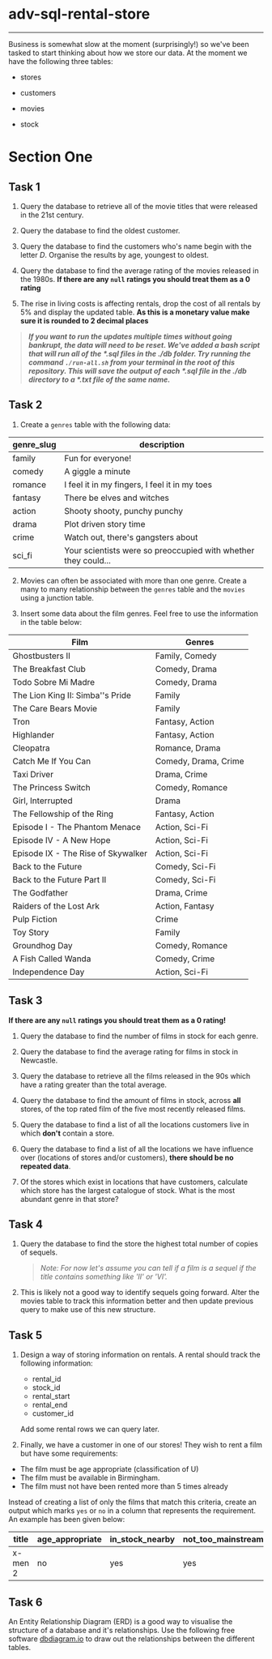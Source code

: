 # adv-sql-rental-store
---

Business is somewhat slow at the moment (surprisingly!) so we've been tasked to start thinking about how we store our data. At the moment we have the following three tables:

-   stores

-   customers

-   movies

-   stock

# Section One

## Task 1

1. Query the database to retrieve all of the movie titles that were released in the 21st century.

2. Query the database to find the oldest customer.

3. Query the database to find the customers who's name begin with the letter _D_. Organise the results by age, youngest to oldest.

4. Query the database to find the average rating of the movies released in the 1980s. **If there are any `null` ratings you should treat them as a 0 rating**

5. The rise in living costs is affecting rentals, drop the cost of all rentals by 5% and display the updated table. **As this is a monetary value make sure it is rounded to 2 decimal places**

> _**If you want to run the updates multiple times without going bankrupt, the data will need to be reset. We've added a bash script that will run all of the *.sql files in the ./db folder. Try running the command `./run-all.sh` from your terminal in the root of this repository. This will save the output of each *.sql file in the ./db directory to a \*.txt file of the same name.**_
## Task 2

1. Create a `genres` table with the following data:

| genre_slug | description                                                    |
| ---------- | -------------------------------------------------------------- |
| family     | Fun for everyone!                                              |
| comedy     | A giggle a minute                                              |
| romance    | I feel it in my fingers, I feel it in my toes                  |
| fantasy    | There be elves and witches                                     |
| action     | Shooty shooty, punchy punchy                                   |
| drama      | Plot driven story time                                         |
| crime      | Watch out, there's gangsters about                             |
| sci_fi     | Your scientists were so preoccupied with whether they could... |

2. Movies can often be associated with more than one genre. Create a many to many relationship between the `genres` table and the `movies` using a junction table.

3. Insert some data about the film genres. Feel free to use the information in the table below:

| Film                               | Genres               |
| ---------------------------------- | -------------------- |
| Ghostbusters II                    | Family, Comedy       |
| The Breakfast Club                 | Comedy, Drama        |
| Todo Sobre Mi Madre                | Comedy, Drama        |
| The Lion King II: Simba''s Pride   | Family               |
| The Care Bears Movie               | Family               |
| Tron                               | Fantasy, Action      |
| Highlander                         | Fantasy, Action      |
| Cleopatra                          | Romance, Drama       |
| Catch Me If You Can                | Comedy, Drama, Crime |
| Taxi Driver                        | Drama, Crime         |
| The Princess Switch                | Comedy, Romance      |
| Girl, Interrupted                  | Drama                |
| The Fellowship of the Ring         | Fantasy, Action      |
| Episode I - The Phantom Menace     | Action, Sci-Fi       |
| Episode IV - A New Hope            | Action, Sci-Fi       |
| Episode IX - The Rise of Skywalker | Action, Sci-Fi       |
| Back to the Future                 | Comedy, Sci-Fi       |
| Back to the Future Part II         | Comedy, Sci-Fi       |
| The Godfather                      | Drama, Crime         |
| Raiders of the Lost Ark            | Action, Fantasy      |
| Pulp Fiction                       | Crime                |
| Toy Story                          | Family               |
| Groundhog Day                      | Comedy, Romance      |
| A Fish Called Wanda                | Comedy, Crime        |
| Independence Day                   | Action, Sci-Fi       |

## Task 3

**If there are any `null` ratings you should treat them as a 0 rating!**

1. Query the database to find the number of films in stock for each genre.

2. Query the database to find the average rating for films in stock in Newcastle.

3. Query the database to retrieve all the films released in the 90s which have a rating greater than the total average.

4. Query the database to find the amount of films in stock, across **all** stores, of the top rated film of the five most recently released films.

5. Query the database to find a list of all the locations customers live in which **don't** contain a store.

6. Query the database to find a list of all the locations we have influence over (locations of stores and/or customers), **there should be no repeated data**.

7. Of the stores which exist in locations that have customers, calculate which store has the largest catalogue of stock. What is the most abundant genre in that store?

## Task 4

1. Query the database to find the store the highest total number of copies of sequels.

    > _Note: For now let's assume you can tell if a film is a sequel if the title contains something like 'II' or 'VI'._

2. This is likely not a good way to identify sequels going forward. Alter the movies table to track this information better and then update previous query to make use of this new structure.

## Task 5

1. Design a way of storing information on rentals. A rental should track the following information:

    - rental_id
    - stock_id
    - rental_start
    - rental_end
    - customer_id

    Add some rental rows we can query later.

2. Finally, we have a customer in one of our stores! They wish to rent a film but have some requirements:

-   The film must be age appropriate (classification of U)
-   The film must be available in Birmingham.
-   The film must not have been rented more than 5 times already

Instead of creating a list of only the films that match this criteria, create an output which marks `yes` or `no` in a column that represents the requirement. An example has been given below:

| title   | age_appropriate | in_stock_nearby | not_too_mainstream |
| ------- | --------------- | --------------- | ------------------ |
| x-men 2 | no              | yes             | yes                |

## Task 6

An Entity Relationship Diagram (ERD) is a good way to visualise the structure of a database and it's relationships. Use the following free software [dbdiagram.io](https://dbdiagram.io/home) to draw out the relationships between the different tables.
